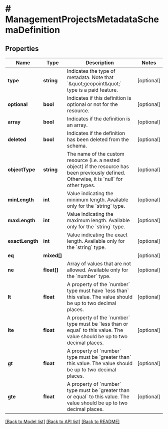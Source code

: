 # # ManagementProjectsMetadataSchemaDefinition

## Properties

Name | Type | Description | Notes
------------ | ------------- | ------------- | -------------
**type** | **string** | Indicates the type of metadata. Note that &#x60;\&quot;geopoint\&quot;&#x60; type is a paid feature. | [optional]
**optional** | **bool** | Indicates if this definition is optional or not for the resource. | [optional]
**array** | **bool** | Indicates if the definition is an array. | [optional]
**deleted** | **bool** | Indicates if the definition has been deleted from the schema. | [optional]
**objectType** | **string** | The name of the custom resource (i.e. a nested object) if the resource has been previously defined. Otherwise, it is &#x60;null&#x60; for other types. | [optional]
**minLength** | **int** | Value indicating the minimum length. Available only for the &#x60;string&#x60; type. | [optional]
**maxLength** | **int** | Value indicating the maximum length. Available only for the &#x60;string&#x60; type. | [optional]
**exactLength** | **int** | Value indicating the exact length. Available only for the &#x60;string&#x60; type. | [optional]
**eq** | **mixed[]** |  | [optional]
**ne** | **float[]** | Array of values that are not allowed. Available only for the &#x60;number&#x60; type. | [optional]
**lt** | **float** | A property of the &#x60;number&#x60; type must have &#x60;less than&#x60; this value. The value should be up to two decimal places. | [optional]
**lte** | **float** | A property of the &#x60;number&#x60; type must be &#x60;less than or equal&#x60; to this value. The value should be up to two decimal places. | [optional]
**gt** | **float** | A property of &#x60;number&#x60; type must be &#x60;greater than&#x60; this value. The value should be up to two decimal places. | [optional]
**gte** | **float** | A property of &#x60;number&#x60; type must be &#x60;greater than or equal&#x60; to this value. The value should be up to two decimal places. | [optional]

[[Back to Model list]](../../README.md#models) [[Back to API list]](../../README.md#endpoints) [[Back to README]](../../README.md)
